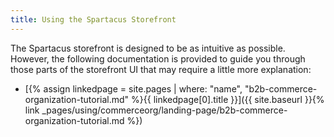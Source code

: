 ```yaml
---
title: Using the Spartacus Storefront
---
```


The Spartacus storefront is designed to be as intuitive as possible. However, the following documentation is provided to guide you through those parts of the storefront UI that may require a little more explanation:

- [{% assign linkedpage = site.pages | where: "name", "b2b-commerce-organization-tutorial.md" %}{{ linkedpage[0].title }}]({{ site.baseurl }}{% link _pages/using/commerceorg/landing-page/b2b-commerce-organization-tutorial.md %})
